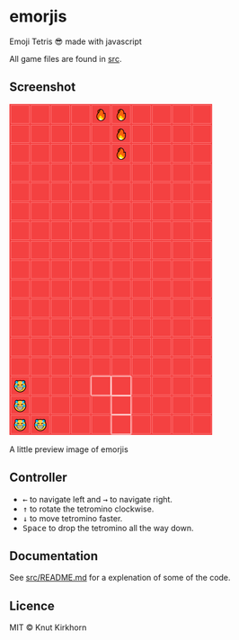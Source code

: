 # emorjis
Emoji Tetris 😎 made with javascript

All game files are found in [src](src).

## Screenshot
![Preview](preview.png)

A little preview image of emorjis

## Controller
* <kbd>←</kbd> to navigate left and <kbd>→</kbd> to navigate right.
* <kbd>↑</kbd> to rotate the tetromino clockwise.
* <kbd>↓</kbd> to move tetromino faster.
* <kbd>Space</kbd> to drop the tetromino all the way down.

## Documentation
See [src/README.md](src/README.md) for a explenation of some of the code.

## Licence
MIT © Knut Kirkhorn

